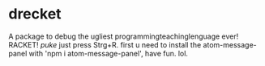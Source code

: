 # drecket
A package to debug the ugliest programmingteachinglenguage ever! RACKET! *puke* just press Strg+R. first u need to install the atom-message-panel with 'npm i atom-message-panel', have fun. lol.
